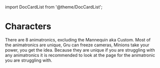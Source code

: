 import DocCardList from '@theme/DocCardList';

# Characters

There are 8 animatronics, excluding the Mannequin aka Custom.
Most of the animatronics are unique, Gru can freeze cameras, Minions take your power, you get the idea.
Because they are unique if you are struggling with any animatronics it is recommended to look at the page for the animatronic you are struggling with.

<DocCardList />
